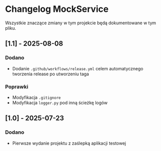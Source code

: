# Changelog MockService

Wszystkie znaczące zmiany w tym projekcie będą dokumentowane w tym pliku.

## [1.1] - 2025-08-08
### Dodano
- Dodanie `.github/workflows/release.yml` celem automatycznego tworzenia release po utworzeniu taga

### Poprawki
- Modyfikacja `.gitignore`
- Modyfikacja `logger.py` pod inną ścieżkę logów

## [1.0] - 2025-07-23
### Dodano
- Pierwsze wydanie projektu z zaślepką aplikacji testowej
